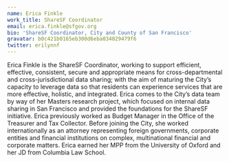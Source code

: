 ```yaml
---
name: Erica Finkle
work_title: ShareSF Coordinator
email: erica.finkle@sfgov.org
bio: 'ShareSF Coordinator, City and County of San Francisco'
gravatar: b0c421b0165eb300d6eba034029479f6
twitter: erilynnf
---
```



Erica Finkle is the ShareSF Coordinator, working to support efficient, effective, consistent, secure and appropriate means for cross-departmental and cross-jurisdictional data sharing; with the aim of maturing the City’s capacity to leverage data so that residents can experience services that are more effective, holistic, and integrated. Erica comes to the City’s data team by way of her Masters research project, which focused on internal data sharing in San Francisco and provided the foundations for the ShareSF initiative. Erica previously worked as Budget Manager in the Office of the Treasurer and Tax Collector. Before joining the City, she worked internationally as an attorney representing foreign governments, corporate entities and financial institutions on complex, multinational financial and corporate matters. Erica earned her MPP from the University of Oxford and her JD from Columbia Law School.